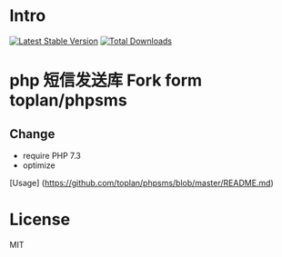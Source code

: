 # Intro

[![Latest Stable Version](https://img.shields.io/packagist/v/xingbei437/x_phpsms.svg)](https://packagist.org/packages/xingbei437/x_phpsms)
[![Total Downloads](https://img.shields.io/packagist/dt/xingbei437/x_phpsms.svg)](https://packagist.org/packages/xingbei437/x_phpsms)


#  php 短信发送库 Fork form toplan/phpsms

## Change

- require PHP 7.3
- optimize

[Usage] (https://github.com/toplan/phpsms/blob/master/README.md)

# License

MIT
